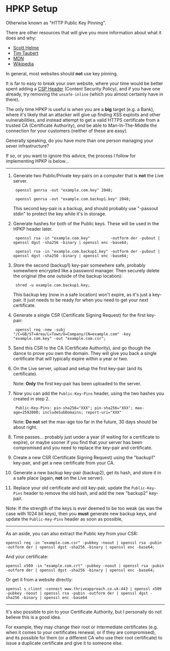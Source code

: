 
# HPKP Setup

Otherwise known as "HTTP Public Key Pinning".

There are other resources that will give you more information about what it does and why:

* [Scott Helme](https://scotthelme.co.uk/hpkp-http-public-key-pinning/)
* [Tim Taubert](https://timtaubert.de/blog/2014/10/http-public-key-pinning-explained/)
* [MDN](https://developer.mozilla.org/en/docs/Web/Security/Public_Key_Pinning)
* [Wikipedia](https://en.wikipedia.org/wiki/HTTP_Public_Key_Pinning)

In general, most websites should **not** use key pinning.

It is far to easy to break your own website, where your time would be better spent adding a [CSP Header](https://developer.mozilla.org/en-US/docs/Web/Security/CSP) (Content Security Policy), and if you have one already, try removing the `unsafe-inline` (which you almost certainly have in there).

The only time HPKP is useful is when you are a **big** target (e.g. a Bank), where it's likely that an attacker will give up finding XSS exploits and other vulnerabilities, and instead attempt to get a valid HTTPS certificate from a trusted CA (Certificate Authority), *and* be able to Man-In-The-Middle the connection for your customers (neither of these are easy).

Generally speaking, do you have more than one person managing your sever infrastructure?

If so, or you want to ignore this advice, the process I follow for implementing HPKP is below...

---

1. Generate two Public/Private key-pairs on a computer that is **not** the Live server.

		openssl genrsa -out "example.com.key" 2048;

		openssl genrsa -out "example.com.backup1.key" 2048;

	This second key-pair is a backup, and should probably use "-passout stdin" to protect the key while it's in storage.

2. Generate hashes for both of the Public keys. These will be used in the HPKP header later.

		openssl rsa -in "example.com.key"         -outform der -pubout | openssl dgst -sha256 -binary | openssl enc -base64;

		openssl rsa -in "example.com.backup1.key" -outform der -pubout | openssl dgst -sha256 -binary | openssl enc -base64;

3. Store the second (backup1) key-pair somewhere safe, probably somewhere encrypted like a password manager. Then securely delete the original (the one outside of the backup location):

		shred -u example.com.backup1.key;

	This backup key (now in a safe location) won't expire, as it's just a key-pair. It just needs to be ready for when you need to get your next certificate.

4. Generate a single CSR (Certificate Signing Request) for the first key-pair:

		openssl req -new -subj "/C=GB/ST=Area/L=Town/O=Company/CN=example.com" -key "example.com.key" -out "example.com.csr";

5. Send this CSR to the CA (Certificate Authority), and go though the dance to prove you own the domain. They will give you back a single certificate that will typically expire within a year or two.

6. On the Live server, upload and setup the first key-pair (and its certificate).

	Note: **Only** the first key-pair has been uploaded to the server.

7. Now you can add the `Public-Key-Pins` header, using the two hashes you created in step 2.

		Public-Key-Pins: pin-sha256="XXX"; pin-sha256="XXX"; max-age=2592000; includeSubDomains; report-uri="XXX"

	Note: **Do not** set the max-age too far in the future, 30 days should be about right.

8. Time passes... probably just under a year (if waiting for a certificate to expire), or maybe sooner if you find that your server has been compromised and you need to replace the key-pair and certificate.

9. Create a new CSR (Certificate Signing Request) using the "backup1" key-pair, and get a new certificate from your CA.

10. Generate a new backup key-pair (backup2), get its hash, and store it in a safe place (again, **not** on the Live server).

11. Replace your old certificate and old key-pair, update the `Public-Key-Pins` header to remove the old hash, and add the new "backup2" key-pair.

Note: If the strength of the keys is ever deemed to be too weak (as was the case with 1024 bit keys), then you **must** generate new backup keys, and update the `Public-Key-Pins` header as soon as possible,

---

As an aside, you can also extract the Public key from your CSR:

	openssl req -in "example.com.csr" -pubkey -noout | openssl rsa -pubin -outform der | openssl dgst -sha256 -binary | openssl enc -base64;

And your certificate:

	openssl x509 -in "example.com.crt" -pubkey -noout | openssl rsa -pubin -outform der | openssl dgst -sha256 -binary | openssl enc -base64;

Or get it from a website directly:

	openssl s_client -connect www.thriveapproach.co.uk:443 | openssl x509 -pubkey -noout | openssl rsa -pubin -outform der | openssl dgst -sha256 -binary | openssl enc -base64

---

It's also possible to pin to your Certificate Authority, but I personally do not believe this is a good idea.

For example, they may change their root or intermediate certificates (e.g. when it comes to your certificates renewal, or if they are compromised), and its possible for them (or a different CA who use their root certificate) to issue a duplicate certificate and give it to someone else.
